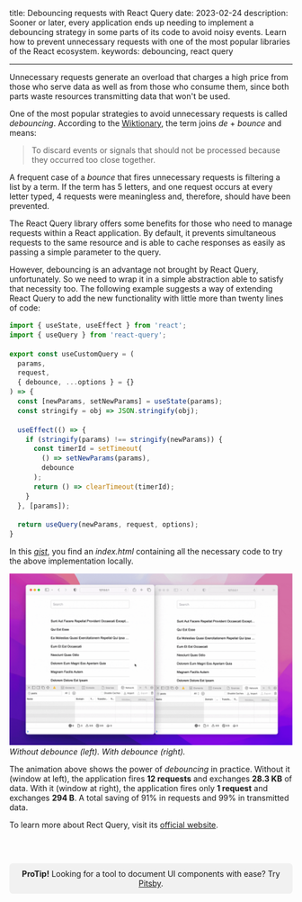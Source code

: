 title: Debouncing requests with React Query
date: 2023-02-24
description: Sooner or later, every application ends up needing to implement a debouncing strategy in some parts of its code to avoid noisy events. Learn how to prevent unnecessary requests with one of the most popular libraries of the React ecosystem.
keywords: debouncing, react query

---

Unnecessary requests generate an overload that charges a high price from those who serve data as well as from those who consume them, since both parts waste resources transmitting data that won't be used.

One of the most popular strategies to avoid unnecessary requests is called *debouncing*. According to the [Wiktionary](https://en.wiktionary.org/wiki/debounce), the term joins *de* + *bounce* and means:

> To discard events or signals that should not be processed because they occurred too close together.

A frequent case of a *bounce* that fires unnecessary requests is filtering a list by a term. If the term has 5 letters, and one request occurs at every letter typed, 4 requests were meaningless and, therefore, should have been prevented.

The React Query library offers some benefits for those who need to manage requests within a React application. By default, it prevents simultaneous requests to the same resource and is able to cache responses as easily as passing a simple parameter to the query.

However, debouncing is an advantage not brought by React Query, unfortunately. So we need to wrap it in a simple abstraction able to satisfy that necessity too. The following example suggests a way of extending React Query to add the new functionality with little more than twenty lines of code:

``` javascript
import { useState, useEffect } from 'react';
import { useQuery } from 'react-query';

export const useCustomQuery = (
  params,
  request,
  { debounce, ...options } = {}
) => {
  const [newParams, setNewParams] = useState(params);
  const stringify = obj => JSON.stringify(obj);

  useEffect(() => {
    if (stringify(params) !== stringify(newParams)) {
      const timerId = setTimeout(
        () => setNewParams(params),
        debounce
      );
      return () => clearTimeout(timerId);
    }
  }, [params]);

  return useQuery(newParams, request, options);
}
```
In this [*gist*](https://gist.github.com/rafaelcamargo/eda94014a8e087334a201feea1f6e6df), you find an *index.html* containing all the necessary code to try the above implementation locally.

![An animation containing two Safari windows. The first one filters a list without debouncing. The second one does the same, but with deboucing](../../images/debouncing-in-practice-2b.gif)  
_Without debounce (left). With debounce (right)._

The animation above shows the power of *debouncing* in practice. Without it (window at left), the application fires **12 requests** and exchanges **28.3 KB** of data. With it (window at right), the application fires only **1 request** and exchanges **294 B**. A total saving of 91% in requests and 99% in transmitted data.

To learn more about Rect Query, visit its [official website](https://react-query-v3.tanstack.com/).

<div style="padding: 10px; margin-top: 60px; background-color: #f1f1f1; border-radius: 6px; font-size: 14px; text-align: center;">
  <b>ProTip!</b> Looking for a tool to document UI components with ease? Try <a href="https://pitsby.com">Pitsby</a>.
<div>

